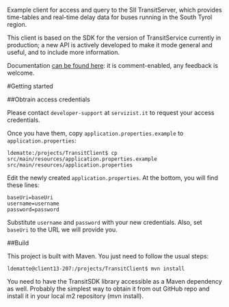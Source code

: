 Example client for access and query to the SII TransitServer, which provides time-tables and real-time delay data for buses running in the South Tyrol region.

This client is based on the SDK for the version of TransitService currently in production; a new API is actively developed to make it mode general and useful, and to include more information. 

Documentation [can be found here](https://docs.google.com/a/servizist.it/document/d/1jJmH9hMi1gZDSZFmXRotRjdUPxXhpjdPRV54luUQxPI/edit?usp=sharing): it is comment-enabled, any feedback is welcome.

#Getting started

##Obtrain access credentials

Please contact `developer-support` at `servizist.it` to request your access credentials.

Once you have them, copy `application.properties.example` to `application.properties`:

    ldematte:/projects/TransitClient$ cp src/main/resources/application.properties.example src/main/resources/application.properties
    
Edit the newly created `application.properties`. At the bottom, you will find these lines:

    baseUri=baseUri
    username=username
    password=password

Substitute `username` and `password` with your new credentials.
Also, set `baseUri` to the URL we will provide you.

##Build

This project is built with Maven. You just need to follow the usual steps:

    ldematte@client13-207:/projects/TransitClient$ mvn install
 
You need to have the TransitSDK library accessible as a Maven dependency as well. Probably the simplest way to obtain it from out GitHub repo and install it in your local m2 repository (mvn install).

